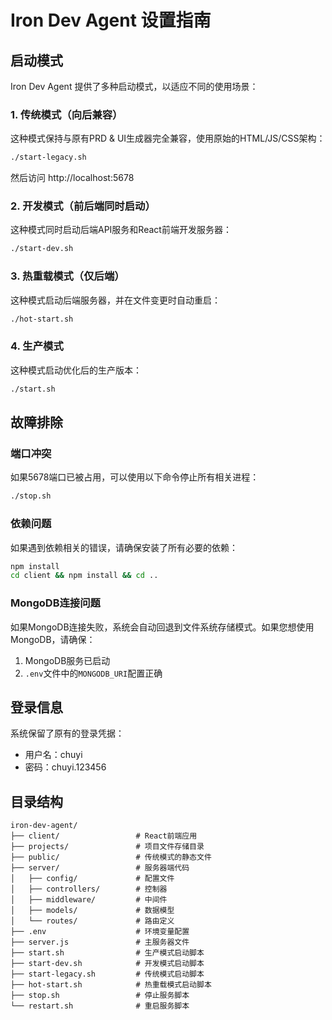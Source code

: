 # Iron Dev Agent 设置指南

## 启动模式

Iron Dev Agent 提供了多种启动模式，以适应不同的使用场景：

### 1. 传统模式（向后兼容）

这种模式保持与原有PRD & UI生成器完全兼容，使用原始的HTML/JS/CSS架构：

```bash
./start-legacy.sh
```

然后访问 http://localhost:5678

### 2. 开发模式（前后端同时启动）

这种模式同时启动后端API服务和React前端开发服务器：

```bash
./start-dev.sh
```

### 3. 热重载模式（仅后端）

这种模式启动后端服务器，并在文件变更时自动重启：

```bash
./hot-start.sh
```

### 4. 生产模式

这种模式启动优化后的生产版本：

```bash
./start.sh
```

## 故障排除

### 端口冲突

如果5678端口已被占用，可以使用以下命令停止所有相关进程：

```bash
./stop.sh
```

### 依赖问题

如果遇到依赖相关的错误，请确保安装了所有必要的依赖：

```bash
npm install
cd client && npm install && cd ..
```

### MongoDB连接问题

如果MongoDB连接失败，系统会自动回退到文件系统存储模式。如果您想使用MongoDB，请确保：

1. MongoDB服务已启动
2. `.env`文件中的`MONGODB_URI`配置正确

## 登录信息

系统保留了原有的登录凭据：
- 用户名：chuyi
- 密码：chuyi.123456

## 目录结构

```
iron-dev-agent/
├── client/                 # React前端应用
├── projects/               # 项目文件存储目录
├── public/                 # 传统模式的静态文件
├── server/                 # 服务器端代码
│   ├── config/             # 配置文件
│   ├── controllers/        # 控制器
│   ├── middleware/         # 中间件
│   ├── models/             # 数据模型
│   └── routes/             # 路由定义
├── .env                    # 环境变量配置
├── server.js               # 主服务器文件
├── start.sh                # 生产模式启动脚本
├── start-dev.sh            # 开发模式启动脚本
├── start-legacy.sh         # 传统模式启动脚本
├── hot-start.sh            # 热重载模式启动脚本
├── stop.sh                 # 停止服务脚本
└── restart.sh              # 重启服务脚本
```
